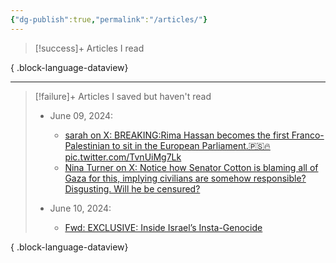 ```yaml
---
{"dg-publish":true,"permalink":"/articles/"}
---
```



> [!success]+ Articles I read
>  
{ .block-language-dataview}

 ---
 
> [!failure]+ Articles I saved but haven't read
>  - June 09, 2024: 
>     - [sarah on X: BREAKING:Rima Hassan becomes the first Franco-Palestinian to sit in the European Parliament.🇵🇸🔥 pic.twitter.com/TvnUiMg7Lk](https://x.com/sahouraxo/status/1799881835717218643)
>     - [Nina Turner on X: Notice how Senator Cotton is blaming all of Gaza for this, implying civilians are somehow responsible?Disgusting. Will he be censured? ](https://x.com/ninaturner/status/1799878232906367121?s=12)
> 
> - June 10, 2024: 
>     - [Fwd: EXCLUSIVE: Inside Israel’s Insta-Genocide](https://zeteo.com/p/israel-soldier-gaza-genocide-instagram-facebook?isFreemail=true&post_id=145442778&publication_id=2325511&r=e5he7&token=eyJ1c2VyX2lkIjoyMzc3MDQ0NywicG9zdF9pZCI6MTQ1NDQyNzc4LCJpYXQiOjE3MTgwMjUxNDMsImV4cCI6MTcyMDYxNzE0MywiaXNzIjoicHViLTIzMjU1MTEiLCJzdWIiOiJwb3N0LXJlYWN0aW9uIn0.tC8SqVYf7rGEgK-3qpvS0v4u4e54Vhbtc0PJpiHthZw&triedRedirect=true)
> 
> 
{ .block-language-dataview}

